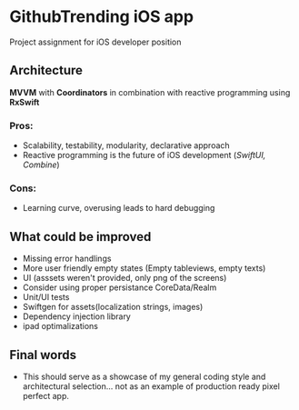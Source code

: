# GithubTrending iOS app
Project assignment for iOS developer position

## Architecture
**MVVM** with **Coordinators** in combination with reactive programming using **RxSwift**

### Pros:
- Scalability, testability, modularity, declarative approach
- Reactive programming is the future of iOS development (*SwiftUI, Combine*)
### Cons:
- Learning curve, overusing leads to hard debugging

## What could be improved
 - Missing error handlings
 - More user friendly empty states (Empty tableviews, empty texts)
 - UI (asssets weren't provided, only png of the screens)
 - Consider using proper persistance CoreData/Realm
 - Unit/UI tests
 - Swiftgen for assets(localization strings, images)
 - Dependency injection library
 - ipad optimalizations

## Final words
- This should serve as a showcase of my general coding style and architectural selection... not as an example of production ready pixel perfect app.